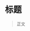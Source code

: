# 标题

> 正文

<progress-bar title="学习Vue" :total="168" :recent="168"></progress-bar>
<progress-bar title="学习JavaScript高级" :total="48" :recent="48"></progress-bar>
<progress-bar title="学习AJAX" :total="30" :recent="8"></progress-bar>
<progress-bar title="学习ES6" :total="68" :recent="0"></progress-bar>
<progress-bar title="学习NodeJS" :total="20" :recent="0"></progress-bar>
<progress-bar title="学习Webpack5" :total="88" :recent="0"></progress-bar>
<progress-bar title="学习TS" :total="30" :recent="0"></progress-bar>
<progress-bar title="学习Promise" :total="46" :recent="0"></progress-bar>
<progress-bar title="学习axios" :total="21" :recent="0"></progress-bar>
